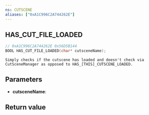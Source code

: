```yaml
---
ns: CUTSCENE
aliases: ["0xA1C996C2A744262E"]
---
```

## HAS_CUT_FILE_LOADED

```c
// 0xA1C996C2A744262E 0x56D5B144
BOOL HAS_CUT_FILE_LOADED(char* cutsceneName);
```

```
Simply checks if the cutscene has loaded and doesn't check via CutSceneManager as opposed to HAS_[THIS]_CUTSCENE_LOADED.
```

## Parameters
* **cutsceneName**:

## Return value
